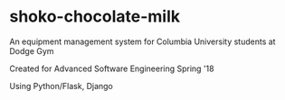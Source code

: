 # shoko-chocolate-milk
An equipment management system for Columbia University students at Dodge Gym

Created for Advanced Software Engineering Spring '18

Using Python/Flask, Django

